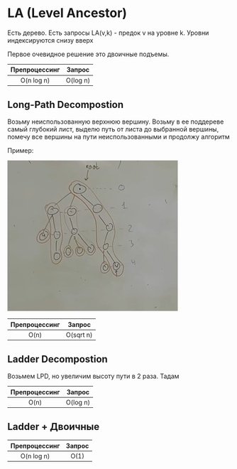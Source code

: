 # LA (Level Ancestor)

Есть дерево.  Есть запросы LA(v,k) - предок v на уровне k. Уровни индексируются снизу вверх

Первое очевидное решение это двоичные подъемы.

|   Препроцессинг | Запрос|
|:----:|:----:|
| O(n log n) | O(log n) |

## Long-Path Decompostion

Возьму неиспользованную верхнюю вершину. Возьму в ее поддереве самый глубокий лист, выделю путь от листа до выбранной вершины, помечу все вершины на пути неиспользованными и продолжу алгоритм

Пример:

![LPD](./assets/11-LPD.jpg)

|   Препроцессинг | Запрос|
|:----:|:----:|
| O(n) | O(sqrt n) |

## Ladder Decompostion

Возьмем LPD, но увеличим высоту пути в 2 раза. Тадам

|   Препроцессинг | Запрос|
|:----:|:----:|
| O(n) | O(log n) |

## Ladder +  Двоичные


|   Препроцессинг | Запрос|
|:----:|:----:|
| O(n log n) | O(1) |
